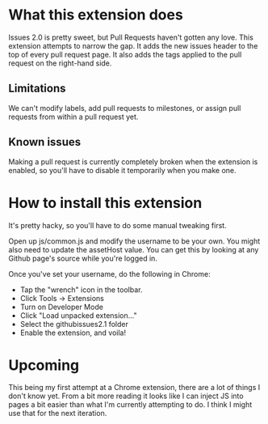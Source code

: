 
What this extension does
========================

Issues 2.0 is pretty sweet, but Pull Requests haven't gotten any love.
This extension attempts to narrow the gap. It adds the new issues header
to the top of every pull request page. It also adds the tags applied to the
pull request on the right-hand side.

Limitations
-----------

We can't modify labels, add pull requests to milestones, or assign
pull requests from within a pull request yet.

Known issues
------------

Making a pull request is currently completely broken when the extension
is enabled, so you'll have to disable it temporarily when you make one.

How to install this extension
=============================

It's pretty hacky, so you'll have to do some manual tweaking first.

Open up js/common.js and modify the username to be your own.
You might also need to update the assetHost value. You can get this
by looking at any Github page's source while you're logged in.

Once you've set your username, do the following in Chrome:

* Tap the "wrench" icon in the toolbar.
* Click Tools -> Extensions
* Turn on Developer Mode
* Click "Load unpacked extension..."
* Select the githubissues2.1 folder
* Enable the extension, and voila!

Upcoming
========

This being my first attempt at a Chrome extension, there are a lot of things
I don't know yet. From a bit more reading it looks like I can inject JS
into pages a bit easier than what I'm currently attempting to do. I
think I might use that for the next iteration.

